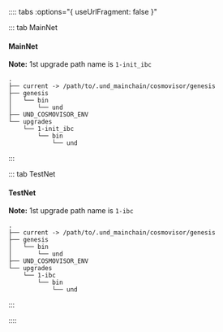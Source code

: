 :::: tabs :options="{ useUrlFragment: false }"

::: tab MainNet
#### MainNet

**Note:** 1st upgrade path name is `1-init_ibc`

```
.
├── current -> /path/to/.und_mainchain/cosmovisor/genesis
├── genesis
│   └── bin
│       └── und
├── UND_COSMOVISOR_ENV
└── upgrades
    └── 1-init_ibc
        └── bin
            └── und
```
:::

::: tab TestNet
#### TestNet

**Note:** 1st upgrade path name is `1-ibc`

```
.
├── current -> /path/to/.und_mainchain/cosmovisor/genesis
├── genesis
│   └── bin
│       └── und
├── UND_COSMOVISOR_ENV
└── upgrades
    └── 1-ibc
        └── bin
            └── und
```
:::

::::
